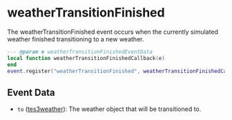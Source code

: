 # weatherTransitionFinished

The weatherTransitionFinished event occurs when the currently simulated weather finished transitioning to a new weather.

```lua
--- @param e weatherTransitionFinishedEventData
local function weatherTransitionFinishedCallback(e)
end
event.register("weatherTransitionFinished", weatherTransitionFinishedCallback)
```

## Event Data

* `to` ([tes3weather](../../types/tes3weather)): The weather object that will be transitioned to.

